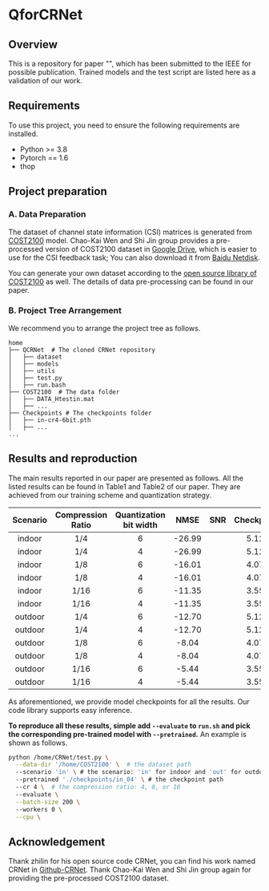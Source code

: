 # QforCRNet
## Overview
This is a repository for paper "", which has been submitted to the IEEE for possible publication. Trained models and the test script are listed here as a validation of our work.
## Requirements
To use this project, you need to ensure the following requirements are installed.
- Python >= 3.8
- Pytorch == 1.6
- thop
## Project preparation
### A. Data Preparation
The dataset of channel state information (CSI) matrices is generated from [COST2100](https://ieeexplore.ieee.org/document/6393523) model. Chao-Kai Wen and Shi Jin group provides a pre-processed version of COST2100 dataset in [Google Drive](https://drive.google.com/drive/folders/1_lAMLk_5k1Z8zJQlTr5NRnSD6ACaNRtj?usp=sharing), which is easier to use for the CSI feedback task; You can also download it from [Baidu Netdisk](https://pan.baidu.com/s/1Ggr6gnsXNwzD4ULbwqCmjA).

You can generate your own dataset according to the [open source library of COST2100](https://github.com/cost2100/cost2100) as well. The details of data pre-processing can be found in our paper.

### B. Project Tree Arrangement

We recommend you to arrange the project tree as follows.

```
home
├── QCRNet  # The cloned CRNet repository
│   ├── dataset
│   ├── models
│   ├── utils
│   ├── test.py
│   ├── run.bash
├── COST2100  # The data folder
│   ├── DATA_Htestin.mat
│   ├── ...
├── Checkpoints # The checkpoints folder
│   ├── in-cr4-6bit.pth
│   ├── ... 
...
```
## Results and reproduction
The main results reported in our paper are presented as follows. All the listed results can be found in Table1 and Table2 of our paper. They are achieved from our training scheme and quantization strategy.

Scenario | Compression Ratio | Quantization bit width | NMSE | SNR | Checkpoints
:--: | :--: | :--: | :--: | :--: | :--:
indoor | 1/4 | 6 | -26.99 |  | 5.12M | in_04.pth
indoor | 1/4 | 4 | -26.99 |  | 5.12M | in_04.pth
indoor | 1/8 | 6 | -16.01 |  | 4.07M | in_08.pth
indoor | 1/8 | 4 | -16.01 |  | 4.07M | in_08.pth
indoor | 1/16 | 6 | -11.35 |  | 3.55M | in_16.pth
indoor | 1/16 | 4 | -11.35 |  | 3.55M | in_16.pth
outdoor | 1/4 | 6 | -12.70 |  | 5.12M | out_04.pth
outdoor | 1/4 | 4 | -12.70 |  | 5.12M | out_04.pth
outdoor | 1/8 | 6 | -8.04 |  | 4.07M | out_08.pth
outdoor | 1/8 | 4 | -8.04 |  | 4.07M | out_08.pth
outdoor | 1/16 | 6 | -5.44 |  | 3.55M | out_16.pth
outdoor | 1/16 | 4 | -5.44 |  | 3.55M | out_16.pth

As aforementioned, we provide model checkpoints for all the results. Our code library supports easy inference. 

**To reproduce all these results, simple add `--evaluate` to `run.sh` and pick the corresponding pre-trained model with `--pretrained`.** An example is shown as follows.

``` bash
python /home/CRNet/test.py \
  --data-dir '/home/COST2100' \  # the dataset path
  --scenario 'in' \ # the scenario: 'in' for indoor and 'out' for outdoor
  --pretrained './checkpoints/in_04' \ # the checkpoint path
  --cr 4 \  # the compression ratio: 4, 8, or 16
  --evaluate \
  --batch-size 200 \ 
  --workers 0 \
  --cpu \
```

## Acknowledgement

Thank zhilin for his open source code CRNet, you can find his work named CRNet in [Github-CRNet](https://github.com/Kylin9511/CRNet). Thank Chao-Kai Wen and Shi Jin group again for providing the pre-processed COST2100 dataset.

